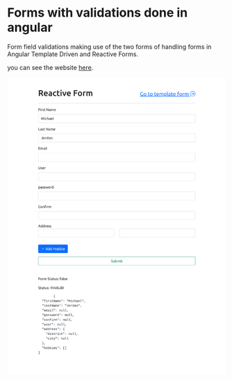 # Forms with validations done in angular

Form field validations making use of the two forms of handling forms in Angular Template Driven and Reactive Forms.

you can see the website [here](https://forms-angular-cht6il4dc-jmauricio22.vercel.app).

![Demo App](./src/assets/demo.png?raw=true)
